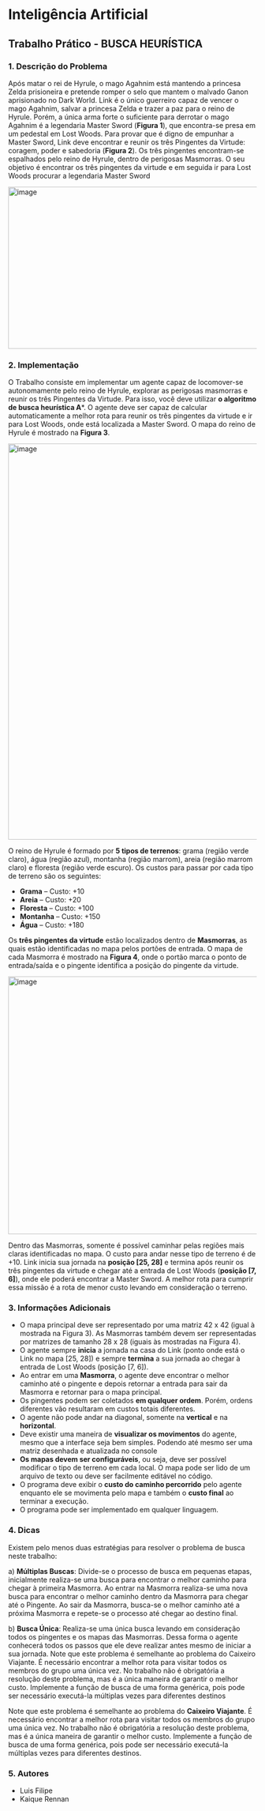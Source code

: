 # Inteligência Artificial
## Trabalho Prático - BUSCA HEURÍSTICA
### 1. Descrição do Problema
Após matar o rei de Hyrule, o mago Agahnim está mantendo a princesa Zelda
prisioneira e pretende romper o selo que mantem o malvado Ganon aprisionado no
Dark World.
Link é o único guerreiro capaz de vencer o mago Agahnim, salvar a princesa Zelda e
trazer a paz para o reino de Hyrule. Porém, a única arma forte o suficiente para
derrotar o mago Agahnim é a legendaria Master Sword (**Figura 1**), que encontra-se
presa em um pedestal em Lost Woods.
Para provar que é digno de empunhar a Master Sword, Link deve encontrar e reunir
os três Pingentes da Virtude: coragem, poder e sabedoria (**Figura 2**). Os três
pingentes encontram-se espalhados pelo reino de Hyrule, dentro de perigosas
Masmorras.
O seu objetivo é encontrar os três pingentes da virtude e em seguida ir para Lost
Woods procurar a legendaria Master Sword

<img width="839" height="328" alt="image" src="https://github.com/user-attachments/assets/febeaa52-fa1b-4f8e-a3a3-ac5f56f51aff" />

### 2. Implementação
O Trabalho consiste em implementar um agente capaz de locomover-se
autonomamente pelo reino de Hyrule, explorar as perigosas masmorras e reunir os
três Pingentes da Virtude. Para isso, você deve utilizar **o algoritmo de busca
heurística A***.
O agente deve ser capaz de calcular automaticamente a melhor rota para reunir os
três pingentes da virtude e ir para Lost Woods, onde está localizada a Master
Sword.
O mapa do reino de Hyrule é mostrado na **Figura 3**.

<img width="740" height="802" alt="image" src="https://github.com/user-attachments/assets/a6c49c95-c546-4798-9f4e-a4fc638505e7" />

O reino de Hyrule é formado por **5 tipos de terrenos**: grama (região verde claro),
água (região azul), montanha (região marrom), areia (região marrom claro) e
floresta (região verde escuro).
Os custos para passar por cada tipo de terreno são os seguintes:
- **Grama** – Custo: +10
- **Areia** – Custo: +20
- **Floresta** – Custo: +100
- **Montanha** – Custo: +150
- **Água** – Custo: +180

Os **três pingentes da virtude** estão localizados dentro de **Masmorras**, as quais
estão identificadas no mapa pelos portões de entrada. O mapa de cada Masmorra
é mostrado na **Figura 4**, onde o portão marca o ponto de entrada/saída e o
pingente identifica a posição do pingente da virtude.

<img width="1289" height="522" alt="image" src="https://github.com/user-attachments/assets/e714a884-4205-4c18-8b22-17d47f386c4b" />

Dentro das Masmorras, somente é possível caminhar pelas regiões mais claras
identificadas no mapa. O custo para andar nesse tipo de terreno é de +10.
Link inicia sua jornada na **posição [25, 28]** e termina após reunir os três pingentes
da virtude e chegar até a entrada de Lost Woods (**posição [7, 6]**), onde ele poderá
encontrar a Master Sword. A melhor rota para cumprir essa missão é a rota de
menor custo levando em consideração o terreno.

### 3. Informações Adicionais
- O mapa principal deve ser representado por uma matriz 42 x 42 (igual à
mostrada na Figura 3). As Masmorras também devem ser representadas por
matrizes de tamanho 28 x 28 (iguais às mostradas na Figura 4).
- O agente sempre **inicia** a jornada na casa do Link (ponto onde está o Link no
mapa [25, 28]) e sempre **termina** a sua jornada ao chegar à entrada de Lost
Woods (posição [7, 6]).
- Ao entrar em uma **Masmorra**, o agente deve encontrar o melhor caminho até o
pingente e depois retornar a entrada para sair da Masmorra e retornar para o
mapa principal.
- Os pingentes podem ser coletados **em qualquer ordem**. Porém, ordens
diferentes vão resultaram em custos totais diferentes.
- O agente não pode andar na diagonal, somente na **vertical** e na **horizontal**.
- Deve existir uma maneira de **visualizar os movimentos** do agente, mesmo que
a interface seja bem simples. Podendo até mesmo ser uma matriz desenhada e
atualizada no console
- **Os mapas devem ser configuráveis**, ou seja, deve ser possível modificar o tipo
de terreno em cada local. O mapa pode ser lido de um arquivo de texto ou
deve ser facilmente editável no código.
- O programa deve exibir o **custo do caminho percorrido** pelo agente enquanto
ele se movimenta pelo mapa e também o **custo final** ao terminar a execução.
- O programa pode ser implementado em qualquer linguagem.


### 4. Dicas
Existem pelo menos duas estratégias para resolver o problema de busca neste
trabalho:

a) **Múltiplas Buscas**: Divide-se o processo de busca em pequenas etapas,
inicialmente realiza-se uma busca para encontrar o melhor caminho para
chegar à primeira Masmorra. Ao entrar na Masmorra realiza-se uma nova
busca para encontrar o melhor caminho dentro da Masmorra para chegar até o
Pingente. Ao sair da Masmorra, busca-se o melhor caminho até a próxima
Masmorra e repete-se o processo até chegar ao destino final.

b) **Busca Única**: Realiza-se uma única busca levando em consideração todos os
pingentes e os mapas das Masmorras. Dessa forma o agente conhecerá todos
os passos que ele deve realizar antes mesmo de iniciar a sua jornada.
Note que este problema é semelhante ao problema do Caixeiro Viajante. É
necessário encontrar a melhor rota para visitar todos os membros do grupo uma
única vez. No trabalho não é obrigatória a resolução deste problema, mas é a única
maneira de garantir o melhor custo.
Implemente a função de busca de uma forma genérica, pois pode ser necessário
executá-la múltiplas vezes para diferentes destinos

Note que este problema é semelhante ao problema do **Caixeiro Viajante**. É
necessário encontrar a melhor rota para visitar todos os membros do grupo uma
única vez. No trabalho não é obrigatória a resolução deste problema, mas é a única
maneira de garantir o melhor custo.
Implemente a função de busca de uma forma genérica, pois pode ser necessário
executá-la múltiplas vezes para diferentes destinos.

### 5. Autores
-  Luis Filipe
-  Kaique Rennan
